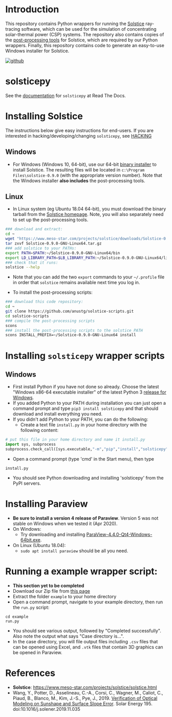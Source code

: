 # Introduction

This repository contains Python wrappers for running the  [Solstice](https://www.meso-star.com/projects/solstice/solstice.html) ray-tracing software, which can be used for the simulation of concentrating solar-thermal power (CSP) systems. The repository also contains copies of the [post-processing tools](https://www.meso-star.com/projects/solstice/solstice-resources.html) for Solstice, which are required by our Python wrappers. Finally, this repository contains code to generate an easy-to-use Windows installer for Solstice.

[![github](https://readthedocs.org/projects/solsticepy/badge/?version=latest)][1]

# solsticepy

See the [documentation](https://solsticepy.readthedocs.io/en/latest/?badge=latest) for `solsticepy` at Read The Docs.

# Installing Solstice

The instructions below give easy instructions for end-users. If you are interested in hacking/developing/changing `solsticepy`, see [HACKING](HACKING.md)

## Windows

* For Windows (Windows 10, 64-bit), use our 64-bit [binary installer](https://github.com/anustg/solstice-scripts/releases) to install Solstice. The resulting files will be located in `c:\Program Files\solstice-0.9.0` (with the appropriate version number). Note that the Windows installer **also includes** the post-processing tools.

## Linux

* In Linux system (eg Ubuntu 18.04 64-bit), you must download the binary tarball  from the [Solstice homepage](https://www.meso-star.com/projects/solstice/solstice.html). Note, you will also separately need to set up the post-processing tools. 

```bash
### download and extract:
cd ~
wget "https://www.meso-star.com/projects/solstice/downloads/Solstice-0.9.0-GNU-Linux64.tar.gz"
tar zxvf Solstice-0.9.0-GNU-Linux64.tar.gz
### add solstice to your PATHs:
export PATH=$PATH:~/Solstice-0.9.0-GNU-Linux64/bin
export LD_LIBRARY_PATH=$LB_LIBRARY_PATH:~/Solstice-0.9.0-GNU-Linux64/lib
### check that it runs:
solstice --help
```

* Note that you can add the two `export` commands to your `~/.profile` file in order that `solstice` remains available next time you log in.

* To install the post-processing scripts:

```bash
### download this code repository:
cd ~
git clone https://github.com/anustg/solstice-scripts.git
cd solstice-scripts
### compile the post-processing scripts
scons
### install the post-processing scripts to the solstice PATH
scons INSTALL_PREFIX=~/Solstice-0.9.0-GNU-Linux64 install
```

# Installing `solsticepy` wrapper scripts

## Windows

* First install Python if you have not done so already. Choose the latest "Windows x86-64 executable installer" of the latest Python 3 [release for Windows](https://www.python.org/downloads/windows/).
* If you added Python to your PATH during installation you can just open a command prompt and type `pip3 install solsticepy` and that should download and install everything you need.
* If you didn't add Python to your PATH, you can do the following:
  * Create a text file `install.py` in your home directory with the following content:
```python
# put this file in your home directory and name it install.py
import sys, subprocess
subprocess.check_call([sys.executable,"-m","pip","install","solsticepy"])
```
  * Open a command prompt (type 'cmd' in the Start menu), then type
```
install.py
```
  * You should see Python downloading and installing 'solsticepy' from the PyPI servers.

# Installing Paraview

* **Be sure to install a version 4 release of Paraview**. Version 5 was not stable on Windows when we tested it (Apr 2020).
* On Windows:
  * Try downloading and installing [ParaView-4.4.0-Qt4-Windows-64bit.exe](https://www.paraview.org/paraview-downloads/download.php?submit=Download&version=v4.4&type=binary&os=Windows&downloadFile=ParaView-4.4.0-Qt4-Windows-64bit.exe).
* On Linux (Ubuntu 18.04):
  * `sudo apt install paraview` should be all you need.

# Running a example wrapper script:

* **This section yet to be completed**
* Download our Zip file from [this page](https://github.com/anustg/solstice-scripts/releases/)
* Extract the folder `example` to your home directory
* Open a command prompt, navigate to your example directory, then run the `run.py` script:
```
cd example
run.py
```
* You should see various output, followed by "Completed successfully". Also note the output what says "Case directory is...".
* In the case directory, you will file output files including `.csv` files that can be opened using Excel, and `.vtk` files that contain 3D graphics can be opened in Paraview.

# References

* **Solstice**: https://www.meso-star.com/projects/solstice/solstice.html
* Wang, Y., Potter, D., Asselineau, C.-A., Corsi, C., Wagner, M., Caliot, C., Piaud, B., Blanco, M., Kim, J.-S., Pye, J., 2019. [Verification of Optical Modeling on Sunshape and Surface Slope Error](https://www.researchgate.net/publication/337636543). Solar Energy 195. doi:10.1016/j.solener.2019.11.035

[1]: https://solsticepy.readthedocs.io/en/latest/?badge=latest



